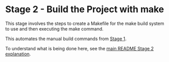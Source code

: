 # Stage 2 - Build the Project with make

This stage involves the steps to create a Makefile for the make build system to use and then executing the make command.

This automates the manual build commands from [Stage 1](../Stage1/README.md).

To understand what is being done here, see the [main README Stage 2 explanation](../README.md#stage-2---build-the-project-with-make).
